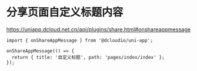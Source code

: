 # 分享页面自定义标题内容

https://uniapp.dcloud.net.cn/api/plugins/share.html#onshareappmessage

```
import { onShareAppMessage } from '@dcloudio/uni-app';

onShareAppMessage(() => {
  return { title: '自定义标题', path: 'pages/index/index' };
});
```
